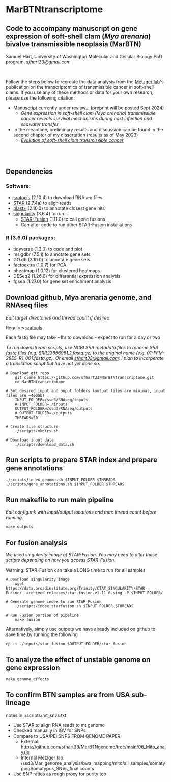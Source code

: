 # MarBTNtranscriptome
## Code to accompany manuscript on gene expression of soft-shell clam (*Mya arenaria*) bivalve transmissible neoplasia (MarBTN) 

Samuel Hart, University of Washington Molecular and Cellular Biology PhD program, *sfhart33@gmail.com*

<br/>

Follow the steps below to recreate the data analysis from the [Metzger lab](https://pnri.org/metzger-lab/)'s publication on the transcriptomics of transmissible cancer in soft-shell clams. If you use any of these methods or data for your own research, please use the following citation:

* Manuscript currently under review... (preprint will be posted Sept 2024)
  * *Gene expression in soft-shell clam (*Mya arenaria*) transmissible cancer reveals survival mechanisms during host infection and seawater transfer* 
* In the meantime, preliminary results and discussion can be found in the second chapter of my dissertation (results as of May 2023)
  * [*Evolution of soft-shell clam transmissible cancer*](https://digital.lib.washington.edu/researchworks/handle/1773/50503)

<br/><br/>

## Dependencies

### Software:
* [sratools](https://github.com/ncbi/sra-tools/wiki) (2.10.4) to download RNAseq files
* [STAR](https://github.com/alexdobin/STAR) (2.7.4a) to align reads
* [blast+](https://blast.ncbi.nlm.nih.gov/doc/blast-help/downloadblastdata.html#downloadblastdata) (2.10.0) to annotate closest gene hits
* [singularity](https://docs.sylabs.io/guides/3.0/user-guide/quick_start.html) (3.6.4) to run...
  * [STAR-Fusion](https://github.com/STAR-Fusion/STAR-Fusion) (1.11.0) to call gene fusions
  * Can alter code to run other STAR-Fusion installations

### R (3.6.0) packages:
* tidyverse (1.3.0) to code and plot
* msigdbr (7.5.1) to annotate gene sets
* GO.db (3.10.0) to annotate gene sets
* factoextra (1.0.7) for PCA
* pheatmap (1.0.12) for clustered heatmaps
* DESeq2 (1.26.0) for differential expression analysis
* fgsea (1.27.0) for gene set enrichment analysis

## Download github, Mya arenaria genome, and RNAseq files
*Edit target directories and thread count if desired*

Requires [sratools](https://github.com/ncbi/sra-tools/wiki)

Each fastq file may take ~1hr to download - expect to run for a day or two

*To run downstream scripts, use NCBI SRA metadata files to rename SRA fastq files (e.g. SRR23856981_1.fastq.gz) to the original name (e.g. 01-FFM-28E5_R1_001.fastq.gz). Or email sfhart33@gmail.com: I plan to incorperate a translation script but have not yet done so.*

```
# Download git repo
	git clone https://github.com/sfhart33/MarBTNtranscriptome.git
	cd MarBTNtranscriptome

# Set desired input and ouput folders (output files are minimal, input files are ~400Gb)
	INPUT_FOLDER=/ssd3/RNAseq/inputs
	# INPUT_FOLDER=./inputs
	OUTPUT_FOLDER=/ssd3/RNAseq/outputs
	# OUTPUT_FOLDER=./outputs
	THREADS=50

# Create file structure
	./scripts/mkdirs.sh

# Download input data
	./scripts/download_data.sh
```

## Run scripts to prepare STAR index and prepare gene annotations
```
./scripts/index_genome.sh $INPUT_FOLDER $THREADS
./scripts/gene_annotations.sh $INPUT_FOLDER $THREADS
```

## Run makefile to run main pipeline
*Edit config.mk with input/output locations and max thread count before running*
```
make outputs
```

## For fusion analysis 
*We used singularity image of STAR-Fusion. You may need to alter these scripts depending on how you access STAR-Fusion.*

Warning: STAR-Fusion can take a LONG time to run for all samples
```
# Download singularity image
	wget https://data.broadinstitute.org/Trinity/CTAT_SINGULARITY/STAR-Fusion/__archived_releases/star-fusion.v1.11.0.simg -P $INPUT_FOLDER/

# Generate genome index to run STAR-Fusion
	./scripts/index_starfusion.sh $INPUT_FOLDER $THREADS

# Run Fusion portion of pipeline
	make fusion
```

Alternatively, simply use outputs we have already included on github to save time by running the following
```
cp -i ./inputs/star_fusion $OUTPUT_FOLDER/star_fusion
```

## To analyze the effect of unstable genome on gene expression
```
make genome_effects
```

## To confirm BTN samples are from USA sub-lineage 

notes in ./scripts/mt_snvs.txt

* Use STAR to align RNA reads to mt genome
* Checked manually in IGV for SNPs
* Compare to USA/PEI SNPS FROM GENOME PAPER
  * External: https://github.com/sfhart33/MarBTNgenome/tree/main/06_Mito_analysis
  * Internal Metzger lab: /ssd3/Mar_genome_analysis/bwa_mapping/mito/all_samples/somatypus/Somatypus_SNVs_final.counts
* Use SNP ratios as rough proxy for purity too
